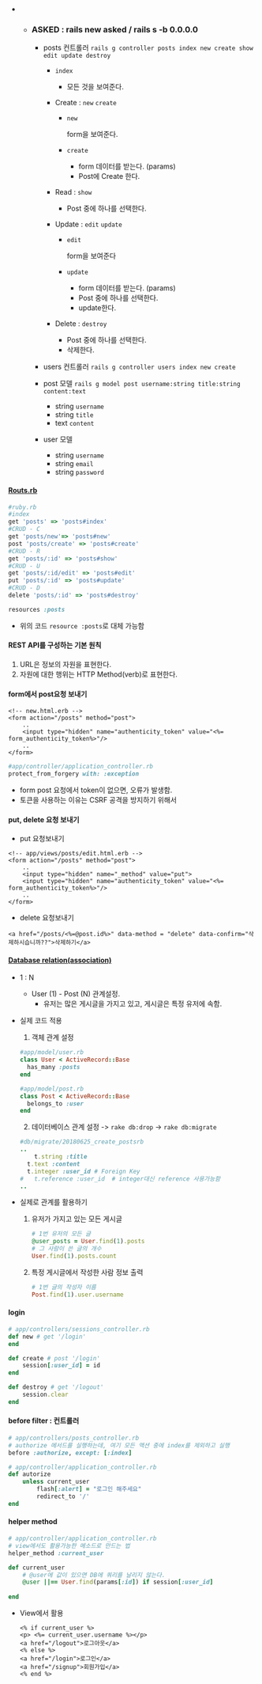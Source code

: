 - - ### ASKED : rails new asked / rails s -b 0.0.0.0

    * posts 컨트롤러 `rails g controller posts index new create show edit update destroy` 

      * `index` 

        * 모든 것을 보여준다.

      * Create : `new` `create`

        * `new`

          form을 보여준다.

        * `create`

          * form 데이터를 받는다. (params)
          * Post에 Create 한다.

      * Read : `show`

        * Post 중에 하나를 선택한다.

      * Update : `edit` `update`

        * `edit`

          form을 보여준다

        * `update`

          * form 데이터를 받는다. (params)
          * Post 중에 하나를 선택한다.
          * update한다.

      * Delete : `destroy`

        * Post 중에 하나를 선택한다.
        * 삭제한다.

    * users 컨트롤러 `rails g controller users index new create`

    * post 모델 `rails g model post username:string title:string content:text` 

      * string `username`
      * string `title`
      * text `content`

    * user 모델

      * string `username`
      * string `email`
      * string `password`



#### [Routs.rb](https://guides.rorlab.org/routing.html#%EB%A6%AC%EC%86%8C%EC%8A%A4-%EA%B8%B0%EB%B0%98%EC%9C%BC%EB%A1%9C-%EB%9D%BC%EC%9A%B0%ED%8C%85%ED%95%98%EA%B8%B0-rails%EC%9D%98-%EA%B8%B0%EB%B3%B8)

```ruby
#ruby.rb
#index
get 'posts' => 'posts#index'
#CRUD - C
get 'posts/new'=> 'posts#new'
post 'posts/create' => 'posts#create'
#CRUD - R
get 'posts/:id' => 'posts#show'
#CRUD - U
get 'posts/:id/edit' => 'posts#edit'
put 'posts/:id' => 'posts#update'
#CRUD - D
delete 'posts/:id' => 'posts#destroy'

```

```ruby
resources :posts
```

- 위의 코드 `resource :posts`로 대체 가능함



#### REST API를 구성하는 기본 원칙

1. URL은 정보의 자원을 표현한다.
2. 자원에 대한 행위는 HTTP Method(verb)로 표현한다.



#### form에서 post요청 보내기

```erb
<!-- new.html.erb -->
<form action="/posts" method="post">
    ..
    <input type="hidden" name="authenticity_token" value="<%= form_authenticity_token%>"/>
    ..
</form>
```

```ruby
#app/controller/application_controller.rb
protect_from_forgery with: :exception
```

- form post 요청에서 token이 없으면, 오류가 발생함. 
- 토큰을 사용하는 이유는 CSRF 공격을 방지하기 위해서



#### put, delete 요청 보내기

- put 요청보내기

```erb
<!-- app/views/posts/edit.html.erb -->
<form action="/posts" method="post">
    ..
    <input type="hidden" name="_method" value="put">
    <input type="hidden" name="authenticity_token" value="<%= form_authenticity_token%>"/>
    ..
</form>
```

- delete 요청보내기

```erb
<a href="/posts/<%=@post.id%>" data-method = "delete" data-confirm="삭제하시습니까??">삭제하기</a>
```



#### [Database relation(association)](https://guides.rorlab.org/association_basics.html)

- 1 : N

  - User (1) - Post (N) 관계설정.
    - 유저는 많은 게시글을 가지고 있고, 게시글은 특정 유저에 속함.

- 실제 코드 적용

  1. 객체 관계 설정

  ```ruby
  #app/model/user.rb
  class User < ActiveRecord::Base
    has_many :posts
  end
  ```

  ```ruby
  #app/model/post.rb
  class Post < ActiveRecord::Base
    belongs_to :user
  end
  ```

  2. 데이터베이스 관계 설정 -> `rake db:drop` -> `rake db:migrate`

  ```ruby
  #db/migrate/20180625_create_postsrb
  ..
      t.string :title
  	t.text :content
  	t.integer :user_id # Foreign Key
  #   t.reference :user_id  # integer대신 reference 사용가능함
  ..
  ```

- 실제로 관계를 활용하기

  1. 유저가 가지고 있는 모든 게시글

     ```ruby
     # 1번 유저의 모든 글
     @user_posts = User.find(1).posts
     # 그 사람이 쓴 글의 개수
     User.find(1).posts.count
     ```

  2. 특정 게시글에서 작성한 사람 정보 출력

     ```ruby
     # 1번 글의 작성자 이름
     Post.find(1).user.username
     ```

#### login

```ruby
# app/controllers/sessions_controller.rb
def new # get '/login'
end

def create # post '/login'
    session[:user_id] = id
end

def destroy # get '/logout'
    session.clear
end
```



#### before filter : 컨트롤러

```ruby
# app/controllers/posts_controller.rb
# authorize 메서드를 실행하는데, 여기 모든 액션 중에 index를 제외하고 실행
before :authorize, except: [:index]
```

```ruby
# app/controller/application_controller.rb
def autorize
    unless current_user
        flash[:alert] = "로그인 해주세요"
        redirect_to '/'
end
```



#### helper method

```ruby
# app/controller/application_controller.rb
# view에서도 활용가능한 메소드로 만드는 법
helper_method :current_user

def current_user
    # @user에 값이 있으면 DB에 쿼리를 날리지 않는다.
    @user ||== User.find(params[:id]) if session[:user_id]
 
end
```

- View에서 활용

  ```erb
  <% if current_user %>
  <p> <%= current_user.username %></p>
  <a href="/logout">로그아웃</a>
  <% else %>
  <a href="/login">로그인</a>
  <a href="/signup">회원가입</a>
  <% end %>
  ```

  